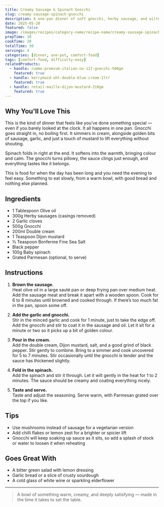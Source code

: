 ```yaml
---
title: Creamy Sausage & Spinach Gnocchi
slug: creamy-sausage-spinach-gnocchi
description: A one-pan dinner of soft gnocchi, herby sausage, and wilted spinach in a creamy garlic sauce. Rich, warming, and ready in under 30 minutes.
date: 2025-05-20
featured: false
image: /images/recipes/category-name/recipe-name/creamy-sausage-spinach-gnocchi.webp
prepTime: 10
cookTime: 20
totalTime: 30
servings: 4
categories: [dinner, one-pot, comfort-food]
tags: [comfort-food, difficulty-easy]
relatedProducts:
  - handle: rummo-premium-italian-no-117-gnocchi-500gm
    featured: true
  - handle: kerrymaid-uht-double-blue-cream-1ltr
    featured: true
  - handle: retail-maille-dijon-mustard-210gm
    featured: true
---
```


## Why You'll Love This

This is the kind of dinner that feels like you’ve done something special — even if you barely looked at the clock. It all happens in one pan. Gnocchi goes straight in, no boiling first. It simmers in cream, alongside golden bits of sausage, garlic, and just a touch of mustard to lift everything without shouting.

Spinach folds in right at the end. It softens into the warmth, bringing colour and calm. The gnocchi turns pillowy, the sauce clings just enough, and everything tastes like it belongs.

This is food for when the day has been long and you need the evening to feel easy. Something to eat slowly, from a warm bowl, with good bread and nothing else planned.

## Ingredients

- 1 Tablespoon Olive oil  
- 300g Herby sausages (casings removed)  
- 2 Garlic cloves  
- 500g Gnocchi  
- 200ml Double cream  
- 1 Teaspoon Dijon mustard  
- ½ Teaspoon Bonferme Fine Sea Salt  
- Black pepper  
- 100g Baby spinach  
- Grated Parmesan (optional, to serve)

## Instructions

1. **Brown the sausage.**  
   Heat olive oil in a large sauté pan or deep frying pan over medium heat. Add the sausage meat and break it apart with a wooden spoon. Cook for 6 to 8 minutes until browned and cooked through. If there’s too much fat in the pan, spoon some off.

2. **Add the garlic and gnocchi.**  
   Stir in the minced garlic and cook for 1 minute, just to take the edge off. Add the gnocchi and stir to coat it in the sausage and oil. Let it sit for a minute or two so it picks up a bit of golden colour.

3. **Pour in the cream.**  
   Add the double cream, Dijon mustard, salt, and a good grind of black pepper. Stir gently to combine. Bring to a simmer and cook uncovered for 5 to 7 minutes. Stir occasionally until the gnocchi is tender and the sauce has thickened slightly.

4. **Fold in the spinach.**  
   Add the spinach and stir it through. Let it wilt gently in the heat for 1 to 2 minutes. The sauce should be creamy and coating everything nicely.

5. **Taste and serve.**  
   Taste and adjust the seasoning. Serve warm, with Parmesan grated over the top if you like.

## Tips

- Use mushrooms instead of sausage for a vegetarian version  
- Add chilli flakes or lemon zest for a brighter or spicier lift  
- Gnocchi will keep soaking up sauce as it sits, so add a splash of stock or water to loosen it when reheating

## Goes Great With

- A bitter green salad with lemon dressing  
- Garlic bread or a slice of crusty sourdough  
- A cold glass of white wine or sparkling elderflower

---
> A bowl of something warm, creamy, and deeply satisfying — made in the time it takes to set the table.